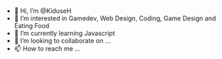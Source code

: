 - 👋 Hi, I’m @KiduseH
- 👀 I’m interested in Gamedev, Web Design, Coding, Game Design and Eating Food
- 🌱 I’m currently learning Javascript
- 💞️ I’m looking to collaborate on ...
- 📫 How to reach me ...

<!---
KiduseH/KiduseH is a ✨ special ✨ repository because its `README.md` (this file) appears on your GitHub profile.
You can click the Preview link to take a look at your changes.
--->
